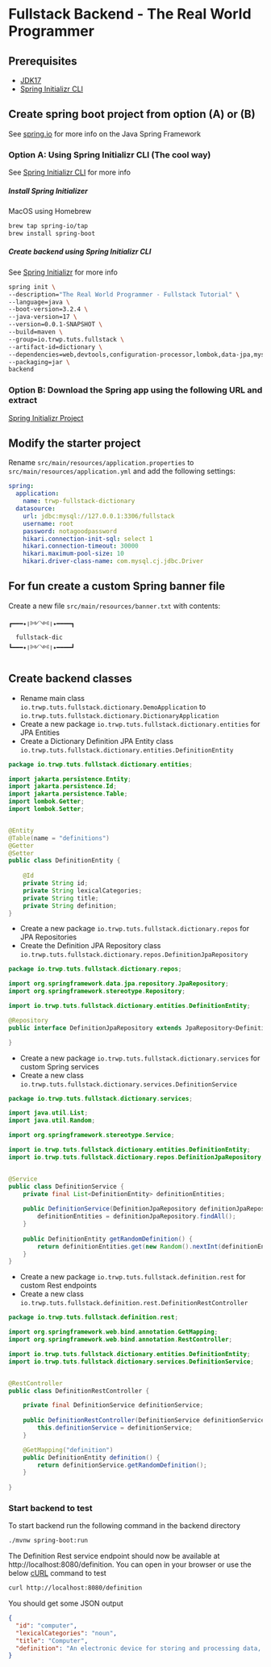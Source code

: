 # Fullstack Backend - The Real World Programmer

## Prerequisites
* [JDK17](https://jdk.java.net/17/)
* [Spring Initializr CLI](https://docs.spring.io/spring-boot/docs/3.2.4/reference/html/cli.html)


## Create spring boot project from option (A) or (B)
See [spring.io](https://spring.io/) for more info on the Java Spring Framework
### Option A: Using Spring Initializr CLI (The cool way)

See [Spring Initializr CLI](https://docs.spring.io/spring-boot/docs/current/reference/html/cli.html) for more info

##### Install Spring Initializer
MacOS using Homebrew
```bash
brew tap spring-io/tap
brew install spring-boot
```

##### Create backend using Spring Initializr CLI
See [Spring Initializr](https://start.spring.io) for more info

```bash
spring init \
--description="The Real World Programmer - Fullstack Tutorial" \
--language=java \
--boot-version=3.2.4 \
--java-version=17 \
--version=0.0.1-SNAPSHOT \
--build=maven \
--group=io.trwp.tuts.fullstack \
--artifact-id=dictionary \
--dependencies=web,devtools,configuration-processor,lombok,data-jpa,mysql \
--packaging=jar \
backend
```

### Option B: Download the Spring app using the following URL and extract
[Spring Initializr Project](https://start.spring.io/#!type=maven-project&language=java&platformVersion=3.2.4&packaging=jar&jvmVersion=17&groupId=io.trwp.tuts.fullstack&artifactId=dictionary&name=dictionary&description=The%20Real%20World%20Programmer%20-%20Fullstack%20Tutorial&packageName=io.trwp.tuts.fullstack.dictionary&dependencies=web,devtools,configuration-processor,lombok,data-jpa,mysql)

##  Modify the starter project
Rename `src/main/resources/application.properties` to `src/main/resources/application.yml` and add the following settings:

```yaml
spring:
  application:
    name: trwp-fullstack-dictionary
  datasource:
    url: jdbc:mysql://127.0.0.1:3306/fullstack
    username: root
    password: notagoodpassword
    hikari.connection-init-sql: select 1
    hikari.connection-timeout: 30000
    hikari.maximum-pool-size: 10
    hikari.driver-class-name: com.mysql.cj.jdbc.Driver
```

## For fun create a custom Spring banner file

Create a new file `src/main/resources/banner.txt` with contents:

```text
┏━━━✦❘༻༺❘✦━━━━┓
  fullstack-dic
┗━━━✦❘༻༺❘✦━━━━┛
```

## Create backend classes

* Rename main class `io.trwp.tuts.fullstack.dictionary.DemoApplication` to `io.trwp.tuts.fullstack.dictionary.DictionaryApplication`
* Create a new package `io.trwp.tuts.fullstack.dictionary.entities` for JPA Entities
* Create a Dictionary Definition JPA Entity class `io.trwp.tuts.fullstack.dictionary.entities.DefinitionEntity`

```java
package io.trwp.tuts.fullstack.dictionary.entities;

import jakarta.persistence.Entity;
import jakarta.persistence.Id;
import jakarta.persistence.Table;
import lombok.Getter;
import lombok.Setter;


@Entity
@Table(name = "definitions")
@Getter
@Setter
public class DefinitionEntity {
    
    @Id
    private String id;
    private String lexicalCategories;
    private String title;
    private String definition;
}
```

* Create a new package `io.trwp.tuts.fullstack.dictionary.repos` for JPA Repositories
* Create the Definition JPA Repository class `io.trwp.tuts.fullstack.dictionary.repos.DefinitionJpaRepository`

```java
package io.trwp.tuts.fullstack.dictionary.repos;

import org.springframework.data.jpa.repository.JpaRepository;
import org.springframework.stereotype.Repository;

import io.trwp.tuts.fullstack.dictionary.entities.DefinitionEntity;

@Repository
public interface DefinitionJpaRepository extends JpaRepository<DefinitionEntity, String> {

}
```

* Create a new package `io.trwp.tuts.fullstack.dictionary.services` for custom Spring services
* Create a new class `io.trwp.tuts.fullstack.dictionary.services.DefinitionService`

```java
package io.trwp.tuts.fullstack.dictionary.services;

import java.util.List;
import java.util.Random;

import org.springframework.stereotype.Service;

import io.trwp.tuts.fullstack.dictionary.entities.DefinitionEntity;
import io.trwp.tuts.fullstack.dictionary.repos.DefinitionJpaRepository;


@Service
public class DefinitionService {
    private final List<DefinitionEntity> definitionEntities;
    
    public DefinitionService(DefinitionJpaRepository definitionJpaRepository) {
        definitionEntities = definitionJpaRepository.findAll();
    }
    
    public DefinitionEntity getRandomDefinition() {
        return definitionEntities.get(new Random().nextInt(definitionEntities.size()));
    }
}
```

* Create a new package `io.trwp.tuts.fullstack.definition.rest` for custom Rest endpoints
* Create a new class `io.trwp.tuts.fullstack.definition.rest.DefinitionRestController`

```java
package io.trwp.tuts.fullstack.definition.rest;

import org.springframework.web.bind.annotation.GetMapping;
import org.springframework.web.bind.annotation.RestController;

import io.trwp.tuts.fullstack.dictionary.entities.DefinitionEntity;
import io.trwp.tuts.fullstack.dictionary.services.DefinitionService;


@RestController
public class DefinitionRestController {

    private final DefinitionService definitionService;
    
    public DefinitionRestController(DefinitionService definitionService) {
        this.definitionService = definitionService;
    }

    @GetMapping("definition")
    public DefinitionEntity definition() {
        return definitionService.getRandomDefinition();
    }
    
}
```

### Start backend to test
To start backend run the following command in the backend directory
```bash
./mvnw spring-boot:run
```

The Definition Rest service endpoint should now be available at http://localhost:8080/definition. 
You can open in your browser or use the below [cURL](https://curl.se/) command to test

```bash
curl http://localhost:8080/definition
```

You should get some JSON output
```json
{
  "id": "computer",
  "lexicalCategories": "noun",
  "title": "Computer",
  "definition": "An electronic device for storing and processing data, typically in binary form, according to instructions given to it in a variable program."
}
```
